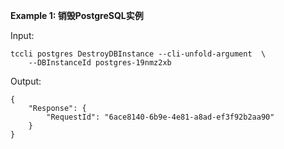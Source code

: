 **Example 1: 销毁PostgreSQL实例**



Input: 

```
tccli postgres DestroyDBInstance --cli-unfold-argument  \
    --DBInstanceId postgres-19nmz2xb
```

Output: 
```
{
    "Response": {
        "RequestId": "6ace8140-6b9e-4e81-a8ad-ef3f92b2aa90"
    }
}
```


